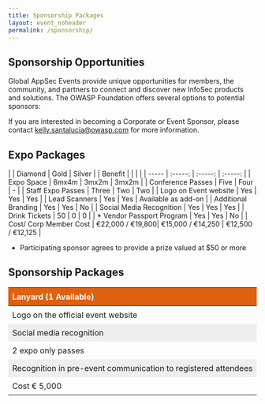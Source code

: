 ```yaml
---
title: Sponsorship Packages
layout: event_noheader
permalink: /sponsorship/
---
```


<style type="text/css">
table {
		width: 100%;
		margin-bottom: 1em;		
		
		tbody {
			tr:nth-child(2n) {
				background: #eee;
			}
		}
	}
th, td {
			padding: 0.5em;		
		}
thead tr {
				background: #de6111;
				color: #fff;
		}
thead th {
				text-align: left;
				font-weight: bold;
		}
</style>
## Sponsorship Opportunities

Global AppSec Events provide unique opportunities for members, the community, and partners to connect and discover new InfoSec products and solutions. The OWASP Foundation offers several options to potential sponsors:

If you are interested in becoming a Corporate or Event Sponsor, please contact
[kelly.santalucia@owasp.com](mailto:kelly.santalucia@owasp.com?subject=Sponsorship%20Interest) for more information.

## Expo Packages

|  | Diamond | Gold | Silver |
| Benefit | | | |
| ----- | :-----: | :-----: | :-----: |
| Expo Space | 6mx4m | 3mx2m | 3mx2m |
| Conference Passes | Five  | Four  | - |
| Staff Expo Passes | Three | Two | Two |
| Logo on Event website | Yes | Yes | Yes |
| Lead Scanners | Yes | Yes | Available as add-on |
| Additional Branding | Yes | Yes | No |
| Social Media Recognition | Yes | Yes | Yes |
| Drink Tickets | 50 | 0 | 0 |
| * Vendor Passport Program | Yes | Yes | No |
| Cost/ Corp Member Cost | &euro;22,000 / &euro;19,800| &euro;15,000 / &euro;14,250 | &euro;12,500 / &euro;12,125 |


* Participating sponsor agrees to provide a prize valued at $50 or more

## Sponsorship Packages

| Lanyard (1 Available) |
| ---- |
| Logo on the official event website |
| Social media recognition |
|  2 expo only passes |
| Recognition in pre-event communication to registered attendees |
| Cost &euro; 5,000 |